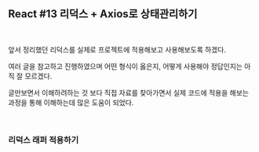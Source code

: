 ## React #13 리덕스 + Axios로 상태관리하기



<br>

앞서 정리했던 리덕스를 실제로 프로젝트에 적용해보고 사용해보도록 하겠다.

여러 글을 참고하고 진행하였으며 어떤 형식이 옳은지, 어떻게 사용해야 정답인지는 아직 잘 모르겠다.

글만보면서 이해하려하는 것 보다 직접 자료를 찾아가면서 실제 코드에 적용을 해보는 과정을 통해 이해하는데 많은 도움이 되었다.



<br>

### 리덕스 래퍼 적용하기

